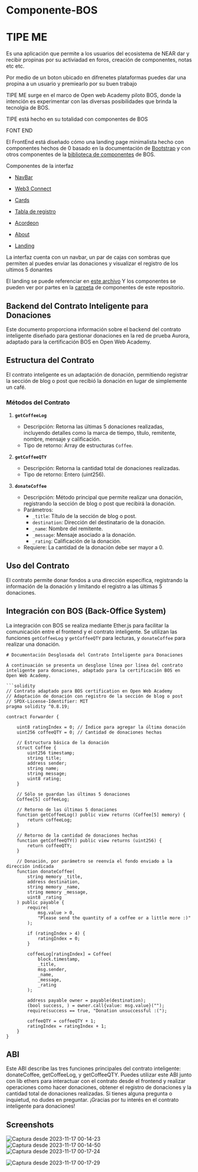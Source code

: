 # Componente-BOS


# TIPE ME

Es una aplicación que permite a los usuarios del ecosistema de NEAR dar y recibir propinas por su activiadad en foros, creación  de componentes, notas etc etc.

Por medio de un boton ubicado en difrenetes plataformas puedes dar una propina a un usuario y premiearlo por su buen trabajo 

TIPE ME  surge en el marco de Open web Academy piloto BOS, donde la intención es experimentar con las diversas posibilidades que brinda la tecnolgia de BOS.


TIPE está hecho en su totalidad con componentes de BOS  

FONT END 

El FrontEnd está diseñado cómo una landing page minimalista hecho con componentes hechos de 0 basado en la documentación de [Bootstrap](https://getbootstrap.com/) y con otros componentes de la [biblioteca de componentes](https://near.org/components) de BOS.

Componentes de la interfaz 
 
 * [NavBar](https://github.com/Noisk8/Componente-BOS/blob/main/componentes/navbar.jsx)

 * [Web3 Connect]()

 * [Cards](https://github.com/Noisk8/Componente-BOS/blob/main/componentes/card.jsx)

 * [Tabla de registro](https://github.com/Noisk8/Componente-BOS/blob/main/componentes/tabla.jsx)

 * [Acordeon](https://github.com/Noisk8/Componente-BOS/blob/main/componentes/acordion.jsx)

 * [About](https://github.com/Noisk8/Componente-BOS/blob/main/componentes/about.jsx)

 * [Landing](https://github.com/Noisk8/Componente-BOS/blob/main/componentes/landing.jsx)

La interfaz cuenta con un navbar, un par de cajas con sombras que permiten al puedes enviar las donaciones y visualizar el registro de los ultimos 5 donantes 

El landing se puede referenciar en [este archivo](https://github.com/Noisk8/Componente-BOS/blob/main/componentes/landing.jsx) Y los componentes se pueden ver por partes en la [carpeta](https://github.com/Noisk8/Componente-BOS/tree/main/componentes) de componentes de este repositorio.

## Backend del Contrato Inteligente para Donaciones 

Este documento proporciona información sobre el backend del contrato inteligente diseñado para gestionar donaciones en la red de prueba Aurora, adaptado para la certificación BOS en Open Web Academy.

## Estructura del Contrato

El contrato inteligente es un adaptación de donación, permitiendo registrar la sección de blog o post que recibió la donación en lugar de simplemente un café.

### Métodos del Contrato

1. **`getCoffeeLog`**
   - Descripción: Retorna las últimas 5 donaciones realizadas, incluyendo detalles como la marca de tiempo, título, remitente, nombre, mensaje y calificación.
   - Tipo de retorno: Array de estructuras `Coffee`.

2. **`getCoffeeQTY`**
   - Descripción: Retorna la cantidad total de donaciones realizadas.
   - Tipo de retorno: Entero (uint256).

3. **`donateCoffee`**
   - Descripción: Método principal que permite realizar una donación, registrando la sección de blog o post que recibirá la donación.
   - Parámetros:
     - `_title`: Título de la sección de blog o post.
     - `destination`: Dirección del destinatario de la donación.
     - `_name`: Nombre del remitente.
     - `_message`: Mensaje asociado a la donación.
     - `_rating`: Calificación de la donación.
   - Requiere: La cantidad de la donación debe ser mayor a 0.

## Uso del Contrato

El contrato permite donar fondos a una dirección específica, registrando la información de la donación y limitando el registro a las últimas 5 donaciones.

## Integración con BOS (Back-Office System)

La integración con BOS se realiza mediante Ether.js para facilitar la comunicación entre el frontend y el contrato inteligente. Se utilizan las funciones `getCoffeeLog` y `getCoffeeQTY` para lecturas, y `donateCoffee` para realizar una donación.


~~~
# Documentación Desglosada del Contrato Inteligente para Donaciones

A continuación se presenta un desglose línea por línea del contrato inteligente para donaciones, adaptado para la certificación BOS en Open Web Academy.

```solidity
// Contrato adaptado para BOS certification en Open Web Academy
// Adaptación de donación con registro de la sección de blog o post
// SPDX-License-Identifier: MIT
pragma solidity ^0.8.19;

contract Forwarder {
   
    uint8 ratingIndex = 0; // Índice para agregar la última donación
    uint256 coffeeQTY = 0; // Cantidad de donaciones hechas

    // Estructura básica de la donación
    struct Coffee {
        uint256 timestamp;
        string title;
        address sender;
        string name;
        string message;
        uint8 rating;
    }

    // Sólo se guardan las últimas 5 donaciones
    Coffee[5] coffeeLog;

    // Retorno de las últimas 5 donaciones
    function getCoffeeLog() public view returns (Coffee[5] memory) {
        return coffeeLog;
    }

    // Retorno de la cantidad de donaciones hechas 
    function getCoffeeQTY() public view returns (uint256) {
        return coffeeQTY;
    }

    // Donación, por parámetro se reenvía el fondo enviado a la dirección indicada    
    function donateCoffee(
        string memory _title,
        address destination,
        string memory _name,
        string memory _message,
        uint8 _rating
    ) public payable {
        require(
            msg.value > 0,
            "Please send the quantity of a coffee or a little more :)"
        );

        if (ratingIndex > 4) {
            ratingIndex = 0;
        }
        
        coffeeLog[ratingIndex] = Coffee(
            block.timestamp,
            _title,
            msg.sender,
            _name,
            _message,
            _rating
        );

        address payable owner = payable(destination);
        (bool success, ) = owner.call{value: msg.value}("");
        require(success == true, "Donation unsuccessful :(");
        
        coffeeQTY = coffeeQTY + 1;
        ratingIndex = ratingIndex + 1;
    }
}

~~~


## ABI 

Este ABI describe las tres funciones principales del contrato inteligente: donateCoffee, getCoffeeLog, y getCoffeeQTY. Puedes utilizar este ABI junto con lib ethers para interactuar con el contrato desde el frontend y realizar operaciones como hacer donaciones, obtener el registro de donaciones y la cantidad total de donaciones realizadas. Si tienes alguna pregunta o inquietud, no dudes en preguntar. ¡Gracias por tu interés en el contrato inteligente para donaciones!


## Screenshots

![Captura desde 2023-11-17 00-14-23](https://github.com/Noisk8/Componente-BOS/assets/17709296/1de92679-a6ac-422a-9327-e2446402fd3a)
![Captura desde 2023-11-17 00-14-50](https://github.com/Noisk8/Componente-BOS/assets/17709296/a8ad3fe7-1a7c-4578-bf50-8114fdf01ffa)
![Captura desde 2023-11-17 00-17-24](https://github.com/Noisk8/Componente-BOS/assets/17709296/0383337b-4248-4a4f-9b18-f54e5a315814)

![Captura desde 2023-11-17 00-17-29](https://github.com/Noisk8/Componente-BOS/assets/17709296/804d2f3d-ae23-4dc2-a9fa-4cb203219bfa)









